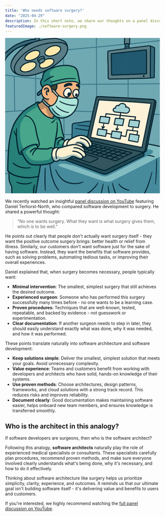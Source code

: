 ```yaml
---
title: 'Who needs software surgery?'
date: "2025-04-29"
description: In this short note, we share our thoughts on a panel discussion featuring Daniel Terhorst-North, who compared software development to surgery.
featuredImage: ./software-surgery.png
---
```


![Software surgery](./software-surgery.png)

We recently watched an insightful [panel discussion on YouTube](https://youtu.be/86-Dy5U2p5Y?t=1405) featuring Daniel Terhorst-North, who compared software development to surgery. He shared a powerful thought:

> "No one wants surgery. What they want is what surgery gives them, which is to be well."

He points out clearly that people don't actually want surgery itself - they want the positive outcome surgery brings: better health or relief from illness. Similarly, our customers don't want software just for the sake of having software. Instead, they want the benefits that software provides, such as solving problems, automating tedious tasks, or improving their overall experiences.

Daniel explained that, when surgery becomes necessary, people typically want:

* **Minimal intervention**: The smallest, simplest surgery that still achieves the desired outcome.
* **Experienced surgeon**: Someone who has performed this surgery successfully many times before - no one wants to be a learning case.
* **Proven procedures**: Techniques that are well-known, tested, repeatable, and backed by evidence - not guesswork or experimentation.
* **Clear documentation**: If another surgeon needs to step in later, they should easily understand exactly what was done, why it was needed, and how it was performed.

These points translate naturally into software architecture and software development:

* **Keep solutions simple**: Deliver the smallest, simplest solution that meets your goals. Avoid unnecessary complexity.
* **Value experience**: Teams and customers benefit from working with developers and architects who have solid, hands-on knowledge of their systems.
* **Use proven methods**: Choose architectures, design patterns, frameworks, and cloud solutions with a strong track record. This reduces risks and improves reliability.
* **Document clearly**: Good documentation makes maintaining software easier, helps onboard new team members, and ensures knowledge is transferred smoothly.


## Who is the architect in this analogy?

If software developers are surgeons, then who is the software architect?

Following this analogy, **software architects** naturally play the role of experienced medical specialists or consultants. These specialists carefully plan procedures, recommend proven methods, and make sure everyone involved clearly understands what's being done, why it's necessary, and how to do it effectively.

Thinking about software architecture like surgery helps us prioritize simplicity, clarity, experience, and outcomes. It reminds us that our ultimate goal isn't building software itself - it's delivering value and benefits to users and customers.

If you're interested, we highly recommend watching the [full panel discussion on YouTube](https://youtu.be/86-Dy5U2p5Y?t=1405).
